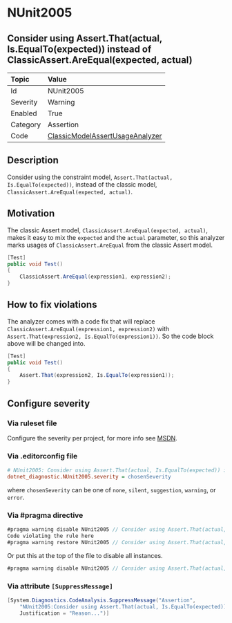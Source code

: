 # NUnit2005

## Consider using Assert.That(actual, Is.EqualTo(expected)) instead of ClassicAssert.AreEqual(expected, actual)

| Topic    | Value
| :--      | :--
| Id       | NUnit2005
| Severity | Warning
| Enabled  | True
| Category | Assertion
| Code     | [ClassicModelAssertUsageAnalyzer](https://github.com/nunit/nunit.analyzers/blob/master/src/nunit.analyzers/ClassicModelAssertUsage/ClassicModelAssertUsageAnalyzer.cs)

## Description

Consider using the constraint model, `Assert.That(actual, Is.EqualTo(expected))`, instead of the classic model,
`ClassicAssert.AreEqual(expected, actual)`.

## Motivation

The classic Assert model, `ClassicAssert.AreEqual(expected, actual)`, makes it easy to mix the `expected` and the
`actual` parameter, so this analyzer marks usages of `ClassicAssert.AreEqual` from the classic Assert model.

```csharp
[Test]
public void Test()
{
    ClassicAssert.AreEqual(expression1, expression2);
}
```

## How to fix violations

The analyzer comes with a code fix that will replace `ClassicAssert.AreEqual(expression1, expression2)` with
`Assert.That(expression2, Is.EqualTo(expression1))`. So the code block above will be changed into.

```csharp
[Test]
public void Test()
{
    Assert.That(expression2, Is.EqualTo(expression1));
}
```

<!-- start generated config severity -->
## Configure severity

### Via ruleset file

Configure the severity per project, for more info see
[MSDN](https://learn.microsoft.com/en-us/visualstudio/code-quality/using-rule-sets-to-group-code-analysis-rules?view=vs-2022).

### Via .editorconfig file

```ini
# NUnit2005: Consider using Assert.That(actual, Is.EqualTo(expected)) instead of ClassicAssert.AreEqual(expected, actual)
dotnet_diagnostic.NUnit2005.severity = chosenSeverity
```

where `chosenSeverity` can be one of `none`, `silent`, `suggestion`, `warning`, or `error`.

### Via #pragma directive

```csharp
#pragma warning disable NUnit2005 // Consider using Assert.That(actual, Is.EqualTo(expected)) instead of ClassicAssert.AreEqual(expected, actual)
Code violating the rule here
#pragma warning restore NUnit2005 // Consider using Assert.That(actual, Is.EqualTo(expected)) instead of ClassicAssert.AreEqual(expected, actual)
```

Or put this at the top of the file to disable all instances.

```csharp
#pragma warning disable NUnit2005 // Consider using Assert.That(actual, Is.EqualTo(expected)) instead of ClassicAssert.AreEqual(expected, actual)
```

### Via attribute `[SuppressMessage]`

```csharp
[System.Diagnostics.CodeAnalysis.SuppressMessage("Assertion",
    "NUnit2005:Consider using Assert.That(actual, Is.EqualTo(expected)) instead of ClassicAssert.AreEqual(expected, actual)",
    Justification = "Reason...")]
```
<!-- end generated config severity -->
